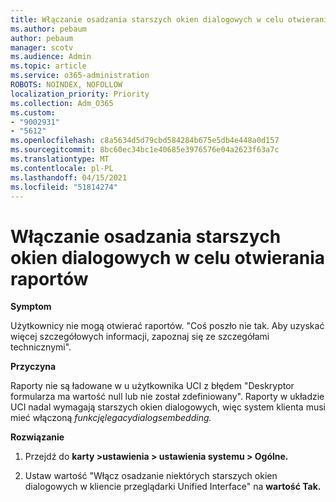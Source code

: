 ```yaml
---
title: Włączanie osadzania starszych okien dialogowych w celu otwierania raportów
ms.author: pebaum
author: pebaum
manager: scotv
ms.audience: Admin
ms.topic: article
ms.service: o365-administration
ROBOTS: NOINDEX, NOFOLLOW
localization_priority: Priority
ms.collection: Adm_O365
ms.custom:
- "9002931"
- "5612"
ms.openlocfilehash: c8a5634d5d79cbd584284b675e5db4e448a0d157
ms.sourcegitcommit: 8bc60ec34bc1e40685e3976576e04a2623f63a7c
ms.translationtype: MT
ms.contentlocale: pl-PL
ms.lasthandoff: 04/15/2021
ms.locfileid: "51814274"
---
```

# <a name="enable-embedding-legacy-dialogs-to-open-reports"></a>Włączanie osadzania starszych okien dialogowych w celu otwierania raportów

**Symptom**

Użytkownicy nie mogą otwierać raportów. "Coś poszło nie tak. Aby uzyskać więcej szczegółowych informacji, zapoznaj się ze szczegółami technicznymi".

**Przyczyna**

Raporty nie są ładowane w u użytkownika UCI z błędem "Deskryptor formularza ma wartość null lub nie został zdefiniowany". Raporty w układzie UCI nadal wymagają starszych okien dialogowych, więc system klienta musi mieć włączoną *funkcjęlegacydialogsembedding.*

**Rozwiązanie**

1. Przejdź do **karty >ustawienia > ustawienia systemu > Ogólne.**

2. Ustaw wartość "Włącz osadzanie niektórych starszych okien dialogowych w kliencie przeglądarki Unified Interface" na **wartość Tak.**

